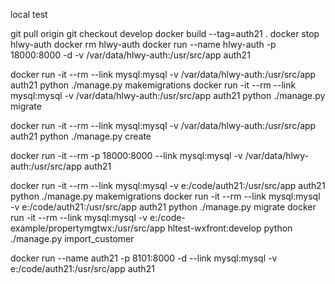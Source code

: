 
local test

git pull origin
git checkout develop
docker build --tag=auth21 .
docker stop hlwy-auth
docker rm hlwy-auth
docker run --name hlwy-auth -p 18000:8000 -d  -v /var/data/hlwy-auth:/usr/src/app auth21

docker run -it --rm  --link mysql:mysql -v  /var/data/hlwy-auth:/usr/src/app auth21 python ./manage.py makemigrations
docker run -it --rm  --link mysql:mysql -v  /var/data/hlwy-auth:/usr/src/app auth21 python ./manage.py migrate

docker run -it --rm  --link mysql:mysql -v  /var/data/hlwy-auth:/usr/src/app auth21 python ./manage.py create

docker run -it --rm -p 18000:8000  --link mysql:mysql -v  /var/data/hlwy-auth:/usr/src/app auth21

docker run -it --rm  --link mysql:mysql -v  e:/code/auth21:/usr/src/app auth21 python ./manage.py makemigrations
docker run -it --rm  --link mysql:mysql -v  e:/code/auth21:/usr/src/app auth21 python ./manage.py migrate
docker run -it --rm  --link mysql:mysql -v e:/code-example/propertymgtwx:/usr/src/app hltest-wxfront:develop python ./manage.py import_customer


docker run --name auth21 -p 8101:8000 -d --link mysql:mysql -v e:/code/auth21:/usr/src/app auth21
